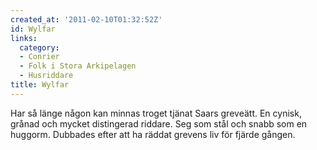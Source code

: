 ```yaml
---
created_at: '2011-02-10T01:32:52Z'
id: Wylfar
links:
  category:
  - Conrier
  - Folk i Stora Arkipelagen
  - Husriddare
title: Wylfar
---
```


Har så länge någon kan minnas troget tjänat Saars greveätt. En cynisk, grånad och mycket distingerad
riddare. Seg som stål och snabb som en huggorm. Dubbades efter att ha räddat grevens liv för fjärde
gången.